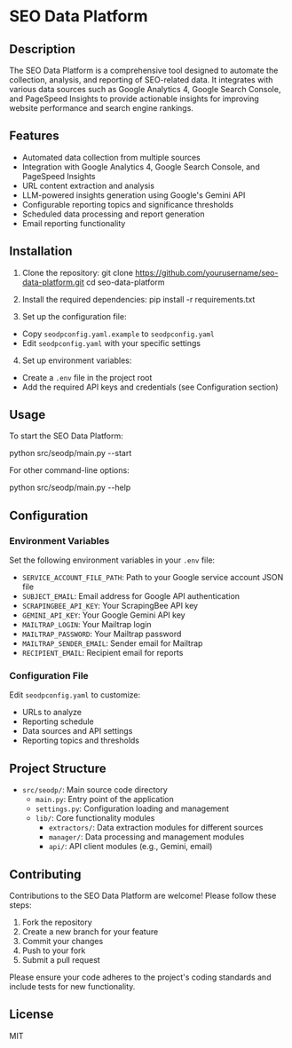 # SEO Data Platform

## Description

The SEO Data Platform is a comprehensive tool designed to automate the collection, analysis, and reporting of SEO-related data. It integrates with various data sources such as Google Analytics 4, Google Search Console, and PageSpeed Insights to provide actionable insights for improving website performance and search engine rankings.

## Features

- Automated data collection from multiple sources
- Integration with Google Analytics 4, Google Search Console, and PageSpeed Insights
- URL content extraction and analysis
- LLM-powered insights generation using Google's Gemini API
- Configurable reporting topics and significance thresholds
- Scheduled data processing and report generation
- Email reporting functionality

## Installation

1. Clone the repository:
git clone https://github.com/yourusername/seo-data-platform.git cd seo-data-platform


2. Install the required dependencies:
pip install -r requirements.txt


3. Set up the configuration file:
- Copy `seodpconfig.yaml.example` to `seodpconfig.yaml`
- Edit `seodpconfig.yaml` with your specific settings

4. Set up environment variables:
- Create a `.env` file in the project root
- Add the required API keys and credentials (see Configuration section)

## Usage

To start the SEO Data Platform:

python src/seodp/main.py --start


For other command-line options:

python src/seodp/main.py --help


## Configuration

### Environment Variables

Set the following environment variables in your `.env` file:

- `SERVICE_ACCOUNT_FILE_PATH`: Path to your Google service account JSON file
- `SUBJECT_EMAIL`: Email address for Google API authentication
- `SCRAPINGBEE_API_KEY`: Your ScrapingBee API key
- `GEMINI_API_KEY`: Your Google Gemini API key
- `MAILTRAP_LOGIN`: Your Mailtrap login
- `MAILTRAP_PASSWORD`: Your Mailtrap password
- `MAILTRAP_SENDER_EMAIL`: Sender email for Mailtrap
- `RECIPIENT_EMAIL`: Recipient email for reports

### Configuration File

Edit `seodpconfig.yaml` to customize:

- URLs to analyze
- Reporting schedule
- Data sources and API settings
- Reporting topics and thresholds

## Project Structure

- `src/seodp/`: Main source code directory
  - `main.py`: Entry point of the application
  - `settings.py`: Configuration loading and management
  - `lib/`: Core functionality modules
    - `extractors/`: Data extraction modules for different sources
    - `manager/`: Data processing and management modules
    - `api/`: API client modules (e.g., Gemini, email)

## Contributing

Contributions to the SEO Data Platform are welcome! Please follow these steps:

1. Fork the repository
2. Create a new branch for your feature
3. Commit your changes
4. Push to your fork
5. Submit a pull request

Please ensure your code adheres to the project's coding standards and include tests for new functionality.

## License
MIT
